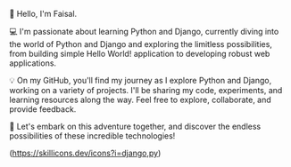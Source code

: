 👋 Hello, I'm Faisal.

💻 I'm passionate about learning Python and Django, currently diving into the world of Python and Django and exploring the limitless possibilities, from building simple Hello World! application to developing robust web applications.

💡 On my GitHub, you'll find my journey as I explore Python and Django, working on a variety of projects. I'll be sharing my code, experiments, and learning resources along the way. Feel free to explore, collaborate, and provide feedback.

🌟 Let's embark on this adventure together, and discover the endless possibilities of these incredible technologies!

(https://skillicons.dev/icons?i=django,py)
